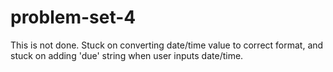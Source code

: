 # problem-set-4
This is not done. Stuck on converting date/time value to correct format, and stuck on adding 'due' string when user inputs date/time.
